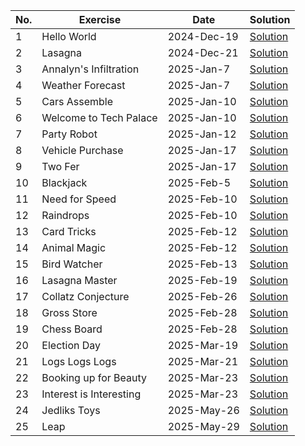 | No. | Exercise               |  Date           | Solution                                                            |
| --- | ---------------------- | --------------- | --------------------------------------------------------------------|
| 1   | Hello World            | 2024-Dec-19     | [Solution](./go/hello-world/hello_world.go)                         |
| 2   | Lasagna                | 2024-Dec-21     | [Solution](./go/lasagna/lasagna.go)                                 |
| 3   | Annalyn's Infiltration | 2025-Jan-7      | [Solution](./go/annalyns-infiltration/annalyns_infiltration.go)     |
| 4   | Weather Forecast       | 2025-Jan-7      | [Solution](./go/weather-forecast/weather_forecast.go)               |
| 5   | Cars Assemble          | 2025-Jan-10     | [Solution](./go/cars-assemble/cars_assemble.go)                     |
| 6   | Welcome to Tech Palace | 2025-Jan-10     | [Solution](./go/welcome-to-tech-palace/welcome_to_tech_palace.go)   |
| 7   | Party Robot            | 2025-Jan-12     | [Solution](./go/party-robot/party_robot.go)                         |
| 8   | Vehicle Purchase       | 2025-Jan-17     | [Solution](./go/vehicle-purchase/vehicle_purchase.go)               |
| 9   | Two Fer                | 2025-Jan-17     | [Solution](./go/two-fer/two_fer.go)                                 |
| 10  | Blackjack              | 2025-Feb-5      | [Solution](./go/blackjack/blackjack.go)                             |
| 11  | Need for Speed         | 2025-Feb-10     | [Solution](./go/need-for-speed/need_for_speed.go)                   |
| 12  | Raindrops              | 2025-Feb-10     | [Solution](./go/raindrops/raindrops.go)                             |
| 13  | Card Tricks            | 2025-Feb-12     | [Solution](./go/card-tricks/card_tricks.go)                         |
| 14  | Animal Magic           | 2025-Feb-12     | [Solution](./go/animal-magic/animal_magic.go)                       |
| 15  | Bird Watcher           | 2025-Feb-13     | [Solution](./go/bird-watcher/bird_watcher.go)                       |
| 16  | Lasagna Master         | 2025-Feb-19     | [Solution](./go/lasagna-master/lasagna_master.go)                   |
| 17  | Collatz Conjecture     | 2025-Feb-26     | [Solution](./go/collatz-conjecture/collatz_conjecture.go)           |
| 18  | Gross Store            | 2025-Feb-28     | [Solution](./go/gross-store/gross_store.go)           			         |
| 19  | Chess Board            | 2025-Feb-28     | [Solution](./go/chessboard/chessboard.go)           			           |
| 20  | Election Day           | 2025-Mar-19     | [Solution](./go/election-day/election_day.go)           			       |
| 21  | Logs Logs Logs         | 2025-Mar-21     | [Solution](./go/logs-logs-logs/logs_logs_logs.go)           		     |
| 22  | Booking up for Beauty  | 2025-Mar-23     | [Solution](./go/booking-up-for-beauty/booking_up_for_beauty.go)     |
| 23  | Interest is Interesting| 2025-Mar-23     | [Solution](./go/interest-is-interesting/interest_is_interesting.go) |
| 24  | Jedliks Toys		       | 2025-May-26     | [Solution](./go/jedliks-toys/jedliks_toys.go)                       |
| 25  | Leap		               | 2025-May-29     | [Solution](./go/leap/leap.go)                                       |
